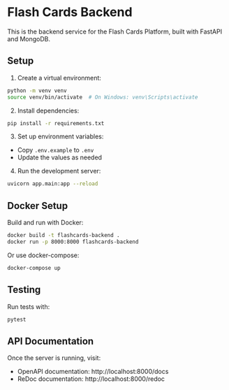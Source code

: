 # Flash Cards Backend

This is the backend service for the Flash Cards Platform, built with FastAPI and MongoDB.

## Setup

1. Create a virtual environment:
```bash
python -m venv venv
source venv/bin/activate  # On Windows: venv\Scripts\activate
```

2. Install dependencies:
```bash
pip install -r requirements.txt
```

3. Set up environment variables:
- Copy `.env.example` to `.env`
- Update the values as needed

4. Run the development server:
```bash
uvicorn app.main:app --reload
```

## Docker Setup

Build and run with Docker:
```bash
docker build -t flashcards-backend .
docker run -p 8000:8000 flashcards-backend
```

Or use docker-compose:
```bash
docker-compose up
```

## Testing

Run tests with:
```bash
pytest
```

## API Documentation

Once the server is running, visit:
- OpenAPI documentation: http://localhost:8000/docs
- ReDoc documentation: http://localhost:8000/redoc